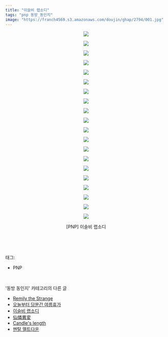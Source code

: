 ```yaml
---
title: "이슬비 랩소디"
tags: "pnp 동방_동인지"
image: "https://franch4569.s3.amazonaws.com/doujin/ghap/2794/001.jpg"
---
```

<div class="article">
<p style="text-align: center; clear: none; float: none;"><img src="{{ site.imgserver2 }}/ghap/2794/001.jpg"/></p>
<p style="text-align: center; clear: none; float: none;"><img src="{{ site.imgserver2 }}/ghap/2794/002.jpg"/></p>
<p style="text-align: center; clear: none; float: none;"><img src="{{ site.imgserver2 }}/ghap/2794/003.jpg"/></p>
<p style="text-align: center; clear: none; float: none;"><img src="{{ site.imgserver2 }}/ghap/2794/004.jpg"/></p>
<p style="text-align: center; clear: none; float: none;"><img src="{{ site.imgserver2 }}/ghap/2794/005.jpg"/></p>
<p style="text-align: center; clear: none; float: none;"><img src="{{ site.imgserver2 }}/ghap/2794/006.jpg"/></p>
<p style="text-align: center; clear: none; float: none;"><img src="{{ site.imgserver2 }}/ghap/2794/007.jpg"/></p>
<p style="text-align: center; clear: none; float: none;"><img src="{{ site.imgserver2 }}/ghap/2794/008.jpg"/></p>
<p style="text-align: center; clear: none; float: none;"><img src="{{ site.imgserver2 }}/ghap/2794/009.jpg"/></p>
<p style="text-align: center; clear: none; float: none;"><img src="{{ site.imgserver2 }}/ghap/2794/010.jpg"/></p>
<p style="text-align: center; clear: none; float: none;"><img src="{{ site.imgserver2 }}/ghap/2794/011.jpg"/></p>
<p style="text-align: center; clear: none; float: none;"><img src="{{ site.imgserver2 }}/ghap/2794/012.jpg"/></p>
<p style="text-align: center; clear: none; float: none;"><img src="{{ site.imgserver2 }}/ghap/2794/013.jpg"/></p>
<p style="text-align: center; clear: none; float: none;"><img src="{{ site.imgserver2 }}/ghap/2794/014.jpg"/></p>
<p style="text-align: center; clear: none; float: none;"><img src="{{ site.imgserver2 }}/ghap/2794/015.jpg"/></p>
<p style="text-align: center; clear: none; float: none;"><img src="{{ site.imgserver2 }}/ghap/2794/016.jpg"/></p>
<p style="text-align: center; clear: none; float: none;"><img src="{{ site.imgserver2 }}/ghap/2794/017.jpg"/></p>
<p style="text-align: center; clear: none; float: none;"><img src="{{ site.imgserver2 }}/ghap/2794/018.jpg"/></p>
<p style="text-align: center; clear: none; float: none;"><img src="{{ site.imgserver2 }}/ghap/2794/019.jpg"/></p>
<p style="text-align: center; clear: none; float: none;"><img src="{{ site.imgserver2 }}/ghap/2794/020.jpg"/></p>
<p style="text-align: center; clear: none; float: none;">[PNP] 이슬비 랩소디</p>
<p><br/></p>
</div><br/>
<div class="tagTrail">
<p>태그: </p>
<ul>
<li>PNP</li>
</ul>
</div><br/>
<div class="another">
<p>'동방 동인지' 카테고리의 다른 글</p>
<ul>
<li><a href="/ghap_2796">Remily the Strange</a></li>
<li><a href="/ghap_2795">오늘부터 당분간 여름휴가</a></li>
<li><a href="/ghap_2794">이슬비 랩소디</a></li>
<li><a href="/ghap_2793">仙憐異変</a></li>
<li><a href="/ghap_2792">Candle's length</a></li>
<li><a href="/ghap_2791">멘탈 멜트다운</a></li>
</ul>
</div><br/>
<div class="cb_module cb_fluid">
<div class="cb_wrt cb_profile">
</div><!-- commentList close -->
</div><br/>

